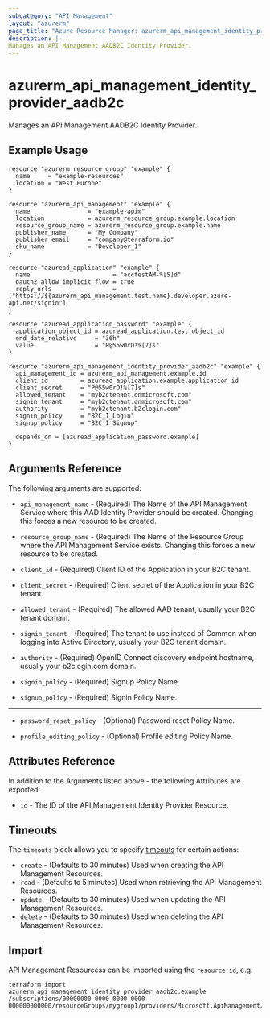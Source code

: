 ```yaml
---
subcategory: "API Management"
layout: "azurerm"
page_title: "Azure Resource Manager: azurerm_api_management_identity_provider_aadb2c"
description: |-
Manages an API Management AADB2C Identity Provider.
---
```


# azurerm_api_management_identity_provider_aadb2c

Manages an API Management AADB2C Identity Provider.

## Example Usage

```hcl
resource "azurerm_resource_group" "example" {
  name     = "example-resources"
  location = "West Europe"
}

resource "azurerm_api_management" "example" {
  name                = "example-apim"
  location            = azurerm_resource_group.example.location
  resource_group_name = azurerm_resource_group.example.name
  publisher_name      = "My Company"
  publisher_email     = "company@terraform.io"
  sku_name            = "Developer_1"
}

resource "azuread_application" "example" {
  name                       = "acctestAM-%[5]d"
  oauth2_allow_implicit_flow = true
  reply_urls                 = ["https://${azurerm_api_management.test.name}.developer.azure-api.net/signin"]
}

resource "azuread_application_password" "example" {
  application_object_id = azuread_application.test.object_id
  end_date_relative     = "36h"
  value                 = "P@55w0rD!%[7]s"
}

resource "azurerm_api_management_identity_provider_aadb2c" "example" {
  api_management_id = azurerm_api_management.example.id
  client_id         = azuread_application.example.application_id
  client_secret     = "P@55w0rD!%[7]s"
  allowed_tenant    = "myb2ctenant.onmicrosoft.com"
  signin_tenant     = "myb2ctenant.onmicrosoft.com"
  authority         = "myb2ctenant.b2clogin.com"
  signin_policy     = "B2C_1_Login"
  signup_policy     = "B2C_1_Signup"

  depends_on = [azuread_application_password.example]
}
```

## Arguments Reference

The following arguments are supported:

* `api_management_name` - (Required) The Name of the API Management Service where this AAD Identity Provider should be created. Changing this forces a new resource to be created.

* `resource_group_name` - (Required) The Name of the Resource Group where the API Management Service exists. Changing this forces a new resource to be created.

* `client_id` - (Required) Client ID of the Application in your B2C tenant.

* `client_secret` - (Required) Client secret of the Application in your B2C tenant.

* `allowed_tenant` - (Required) The allowed AAD tenant, usually your B2C tenant domain.

* `signin_tenant` - (Required) The tenant to use instead of Common when logging into Active Directory, usually your B2C tenant domain.

* `authority` - (Required) OpenID Connect discovery endpoint hostname, usually your b2clogin.com domain.

* `signin_policy` - (Required) Signup Policy Name.

* `signup_policy` - (Required) Signin Policy Name.

---

* `password_reset_policy` - (Optional) Password reset Policy Name.

* `profile_editing_policy` - (Optional) Profile editing Policy Name.

## Attributes Reference

In addition to the Arguments listed above - the following Attributes are exported:

* `id` - The ID of the API Management Identity Provider Resource.

## Timeouts

The `timeouts` block allows you to specify [timeouts](https://www.terraform.io/docs/configuration/resources.html#timeouts) for certain actions:

* `create` - (Defaults to 30 minutes) Used when creating the API Management Resources.
* `read` - (Defaults to 5 minutes) Used when retrieving the API Management Resources.
* `update` - (Defaults to 30 minutes) Used when updating the API Management Resources.
* `delete` - (Defaults to 30 minutes) Used when deleting the API Management Resources.

## Import

API Management Resourcess can be imported using the `resource id`, e.g.

```shell
terraform import azurerm_api_management_identity_provider_aadb2c.example /subscriptions/00000000-0000-0000-0000-000000000000/resourceGroups/mygroup1/providers/Microsoft.ApiManagement/service1/identityProviders/AadB2C
```
